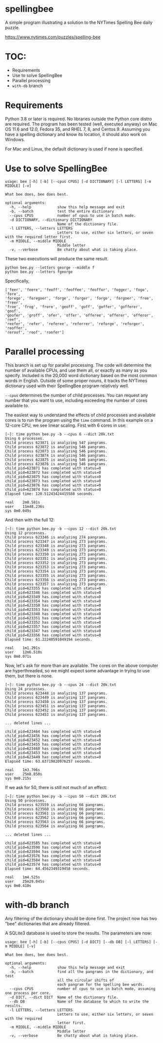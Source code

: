 # spellingbee
A simple program illustrating a solution to the NYTimes Spelling Bee daily puzzle.

https://www.nytimes.com/puzzles/spelling-bee

# TOC:
- Requirements
- Use to solve SpellingBee
- Parallel processing
- ``with-db`` branch

# Requirements

Python 3.8 or later is required. No libraries outside the Python core
distro are required. The program has been tested (well, executed anyway)
on Mac OS 11.6 and 12.0, Fedora 35, and RHEL 7, 8, and Centos 9. Assuming
you have a spelling dictionary and know its location, it should also
work on Windows.

For Mac and Linux, the default dictionary is used if none is specified.

# Use to solve SpellingBee

```
usage: bee [-h] [-b] [--cpus CPUS] [-d DICTIONARY] [-l LETTERS] [-m MIDDLE] [-v]

What bee does, bee does best.

optional arguments:
  -h, --help            show this help message and exit
  -b, --batch           test the entire dictionary
  --cpus CPUS           number of cpus to use in batch mode.
  -d DICTIONARY, --dictionary DICTIONARY
                        Name of the dictionary file.
  -l LETTERS, --letters LETTERS
                        Letters to use, either six letters, or seven with the required letter first.
  -m MIDDLE, --middle MIDDLE
                        Middle letter
  -v, --verbose         Be chatty about what is taking place.
```

These two executions will produce the same result.



```
python bee.py --letters george --middle f 
python bee.py --letters fgeorge
``` 

Specifically, 

```
['feer', 'feere', 'feoff', 'feoffee', 'feoffor', 'fogger', 'fogo', 'fore', 
'forego', 'foregoer', 'forge', 'forger', 'forgo', 'forgoer', 'free', 'freer', 
'froe', 'frog', 'frore', 'geoff', 'goff', 'goffer', 'gofferer', 'goof', 
'goofer', 'groff', 'ofer', 'offer', 'offeree', 'offerer', 'offeror', 'reef', 
'reefer', 'refer', 'referee', 'referrer', 'reforge', 'reforger', 'reoffer', 
'reroof', 'roof', 'roofer']
```

# Parallel processing

This branch is set up for parallel processing. The code will determine
the number of available CPUs, and use them all, or exactly as many as
you specify.  Included is the 20,000 word dictionary based on the most
common words in English. Outside of some proper nouns, it tracks the
NYTimes dictionary used with their SpellingBee program relatively well.

`--cpus` determines the number of child processes. You can request any
number that you want to use, including exceeding the number of cores
available to. 

The easiest way to understand the effects of child processes and 
available cores is to run the program using the `time` command. 
In this example on a 12-core CPU, we see linear scaling. First with
6 cores in use:

```
[~]: time python bee.py -b --cpus 6 --dict 20k.txt
Using 6 processes.
Child process 623871 is analyzing 547 pangrams.
Child process 623872 is analyzing 546 pangrams.
Child process 623873 is analyzing 546 pangrams.
Child process 623874 is analyzing 546 pangrams.
Child process 623875 is analyzing 546 pangrams.
Child process 623876 is analyzing 546 pangrams.
child_pid=623871 has completed with status=0
child_pid=623872 has completed with status=0
child_pid=623875 has completed with status=0
child_pid=623873 has completed with status=0
child_pid=623876 has completed with status=0
child_pid=623874 has completed with status=0
Elapsed time: 120.51243424415588 seconds.

real	2m0.581s
user	11m48.236s
sys	0m0.049s
```

And then with the full 12:

```
[~]: time python bee.py -b --cpus 12 --dict 20k.txt
Using 12 processes.
Child process 623346 is analyzing 274 pangrams.
Child process 623347 is analyzing 273 pangrams.
Child process 623348 is analyzing 273 pangrams.
Child process 623349 is analyzing 273 pangrams.
Child process 623350 is analyzing 273 pangrams.
Child process 623351 is analyzing 273 pangrams.
Child process 623352 is analyzing 273 pangrams.
Child process 623353 is analyzing 273 pangrams.
Child process 623354 is analyzing 273 pangrams.
Child process 623355 is analyzing 273 pangrams.
Child process 623356 is analyzing 273 pangrams.
Child process 623357 is analyzing 273 pangrams.
child_pid=623355 has completed with status=0
child_pid=623346 has completed with status=0
child_pid=623349 has completed with status=0
child_pid=623354 has completed with status=0
child_pid=623350 has completed with status=0
child_pid=623353 has completed with status=0
child_pid=623348 has completed with status=0
child_pid=623351 has completed with status=0
child_pid=623352 has completed with status=0
child_pid=623357 has completed with status=0
child_pid=623347 has completed with status=0
child_pid=623356 has completed with status=0
Elapsed time: 61.22240591049194 seconds.

real	1m1.291s
user	12m6.510s
sys	0m0.071s
```

Now, let's ask for more than are available. The cores on the above 
computer are hyperthreaded, so we might expect some advantage in 
trying to use them, but there is none.

```
[~]: time python bee.py -b --cpus 24 --dict 20k.txt
Using 24 processes.
Child process 623448 is analyzing 137 pangrams.
Child process 623449 is analyzing 137 pangrams.
Child process 623450 is analyzing 137 pangrams.
Child process 623451 is analyzing 137 pangrams.
Child process 623452 is analyzing 137 pangrams.
Child process 623453 is analyzing 137 pangrams.

... deleted lines ...

child_pid=623464 has completed with status=0
child_pid=623456 has completed with status=0
child_pid=623452 has completed with status=0
child_pid=623455 has completed with status=0
child_pid=623460 has completed with status=0
child_pid=623453 has completed with status=0
child_pid=623449 has completed with status=0
Elapsed time: 63.63719820976257 seconds.

real	1m3.706s
user	25m8.850s
sys	0m0.215s
```

If we ask for 50, there is still not much of an effect:
```
[~]: time python bee.py -b --cpus 50 --dict 20k.txt
Using 50 processes.
Child process 623559 is analyzing 66 pangrams.
Child process 623560 is analyzing 66 pangrams.
Child process 623561 is analyzing 66 pangrams.
Child process 623562 is analyzing 66 pangrams.
Child process 623563 is analyzing 66 pangrams.
Child process 623564 is analyzing 66 pangrams.

... deleted lines ...

child_pid=623585 has completed with status=0
child_pid=623590 has completed with status=0
child_pid=623594 has completed with status=0
child_pid=623576 has completed with status=0
child_pid=623584 has completed with status=0
child_pid=623574 has completed with status=0
Elapsed time: 64.4562349319458 seconds.

real	1m4.525s
user	25m29.045s
sys	0m0.418s
```

# with-db branch

Any filtering of the dictionary should be done first. The project now
has two "bee" dictionaries that are already filtered.

A SQLite3 database is used to store the results. The parameters are now:

```
usage: bee [-h] [-b] [--cpus CPUS] [-d DICT] [--db DB] [-l LETTERS] [-m MIDDLE] [-v]

What bee does, bee does best.

optional arguments:
  -h, --help            show this help message and exit
  -b, --batch           find all the pangrams in the dictionary, and test 
                        all the circular shifts of
                        each pangram for the spelling bee words.
  --cpus CPUS           number of cpus to use in batch mode, assuming one process per core.
  -d DICT, --dict DICT  Name of the dictionary file.
  --db DB               Name of the database to which to write the results.
  -l LETTERS, --letters LETTERS
                        Letters to use, either six letters, or seven with the required 
                        letter first.
  -m MIDDLE, --middle MIDDLE
                        Middle letter
  -v, --verbose         Be chatty about what is taking place.
```


